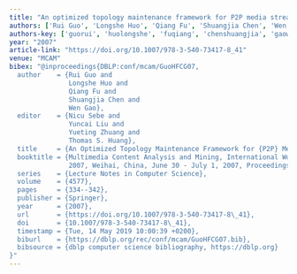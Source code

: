 ```yaml
---
title: "An optimized topology maintenance framework for P2P media streaming"
authors: ['Rui Guo', 'Longshe Huo', 'Qiang Fu', 'Shuangjia Chen', 'Wen Gao 0001']
authors-key: ['guorui', 'huolongshe', 'fuqiang', 'chenshuangjia', 'gaowen']
year: "2007"
article-link: "https://doi.org/10.1007/978-3-540-73417-8_41"
venue: "MCAM"
bibex: "@inproceedings{DBLP:conf/mcam/GuoHFCG07,
  author    = {Rui Guo and
               Longshe Huo and
               Qiang Fu and
               Shuangjia Chen and
               Wen Gao},
  editor    = {Nicu Sebe and
               Yuncai Liu and
               Yueting Zhuang and
               Thomas S. Huang},
  title     = {An Optimized Topology Maintenance Framework for {P2P} Media Streaming},
  booktitle = {Multimedia Content Analysis and Mining, International Workshop, {MCAM}
               2007, Weihai, China, June 30 - July 1, 2007, Proceedings},
  series    = {Lecture Notes in Computer Science},
  volume    = {4577},
  pages     = {334--342},
  publisher = {Springer},
  year      = {2007},
  url       = {https://doi.org/10.1007/978-3-540-73417-8\_41},
  doi       = {10.1007/978-3-540-73417-8\_41},
  timestamp = {Tue, 14 May 2019 10:00:39 +0200},
  biburl    = {https://dblp.org/rec/conf/mcam/GuoHFCG07.bib},
  bibsource = {dblp computer science bibliography, https://dblp.org}
}"
---
```

